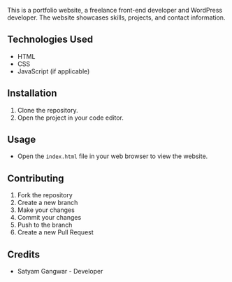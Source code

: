 
This is a portfolio website, a freelance front-end developer and WordPress developer. The website showcases skills, projects, and contact information.

## Technologies Used

- HTML
- CSS
- JavaScript (if applicable)

## Installation

1. Clone the repository.
2. Open the project in your code editor.

## Usage

- Open the `index.html` file in your web browser to view the website.

## Contributing

1. Fork the repository
2. Create a new branch 
3. Make your changes
4. Commit your changes 
5. Push to the branch
6. Create a new Pull Request

## Credits

- Satyam Gangwar - Developer
